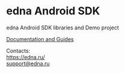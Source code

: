 # edna Android SDK
edna Android SDK libraries and Demo project

[Documentation and Guides](../../wiki)

Contacts:  
https://edna.ru/<br />support@edna.ru
